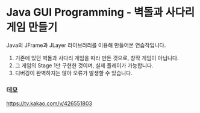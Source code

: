 # Java GUI Programming - 벽돌과 사다리 게임 만들기

Java의 JFrame과 JLayer 라이브러리를 이용해 만들어본 연습작입니다.

1. 기존에 있던 벽돌과 사다리 게임을 따라 만든 것으로, 창작 게임이 아닙니다.
2. 그 게임의 Stage 1만 구현한 것이며, 실제 플레이가 가능합니다.
3. 디버깅이 완벽하지는 않아 오류가 발생할 수 있습니다.

### 데모
https://tv.kakao.com/v/426551803
